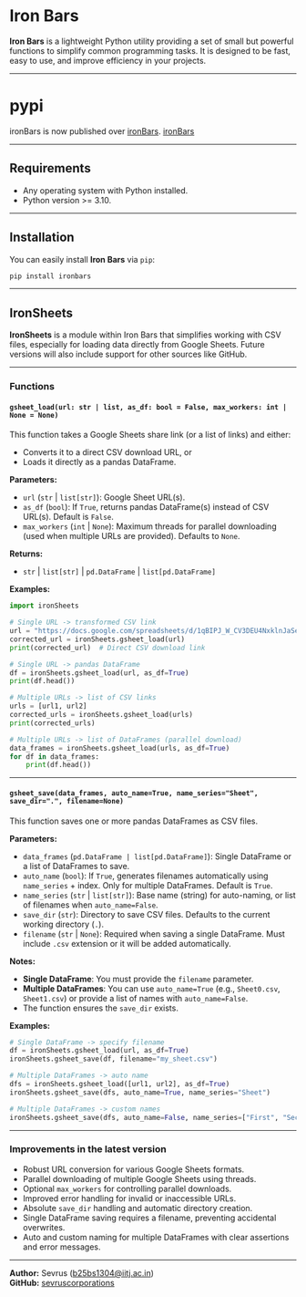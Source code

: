 # Iron Bars

**Iron Bars** is a lightweight Python utility providing a set of small but powerful functions to simplify common programming tasks. It is designed to be fast, easy to use, and improve efficiency in your projects.

---

# pypi
ironBars is now published over [ironBars](https://pypi.org).
[ironBars](https://pypi.org/project/ironBars/)

---

## Requirements

- Any operating system with Python installed.
- Python version >= 3.10.

---

## Installation

You can easily install **Iron Bars** via `pip`:

```bash
pip install ironbars
```

---

## IronSheets

**IronSheets** is a module within Iron Bars that simplifies working with CSV files, especially for loading data directly from Google Sheets. Future versions will also include support for other sources like GitHub.

---

### Functions

#### `gsheet_load(url: str | list, as_df: bool = False, max_workers: int | None = None)`

This function takes a Google Sheets share link (or a list of links) and either:

- Converts it to a direct CSV download URL, or  
- Loads it directly as a pandas DataFrame.

**Parameters:**

- `url` (`str` | `list[str]`): Google Sheet URL(s).  
- `as_df` (`bool`): If `True`, returns pandas DataFrame(s) instead of CSV URL(s). Default is `False`.  
- `max_workers` (`int` | `None`): Maximum threads for parallel downloading (used when multiple URLs are provided). Defaults to `None`.

**Returns:**

- `str` | `list[str]` | `pd.DataFrame` | `list[pd.DataFrame]`

**Examples:**

```python
import ironSheets

# Single URL -> transformed CSV link
url = "https://docs.google.com/spreadsheets/d/1qBIPJ_W_CV3DEU4NxklnJaSeJo5wzRIPabAdCUgtCtQ/edit?usp=sharing"
corrected_url = ironSheets.gsheet_load(url)
print(corrected_url)  # Direct CSV download link

# Single URL -> pandas DataFrame
df = ironSheets.gsheet_load(url, as_df=True)
print(df.head())

# Multiple URLs -> list of CSV links
urls = [url1, url2]
corrected_urls = ironSheets.gsheet_load(urls)
print(corrected_urls)

# Multiple URLs -> list of DataFrames (parallel download)
data_frames = ironSheets.gsheet_load(urls, as_df=True)
for df in data_frames:
    print(df.head())
```

---

#### `gsheet_save(data_frames, auto_name=True, name_series="Sheet", save_dir=".", filename=None)`

This function saves one or more pandas DataFrames as CSV files.

**Parameters:**

- `data_frames` (`pd.DataFrame | list[pd.DataFrame]`): Single DataFrame or a list of DataFrames to save.  
- `auto_name` (`bool`): If `True`, generates filenames automatically using `name_series` + index. Only for multiple DataFrames. Default is `True`.  
- `name_series` (`str` | `list[str]`): Base name (string) for auto-naming, or list of filenames when `auto_name=False`.  
- `save_dir` (`str`): Directory to save CSV files. Defaults to the current working directory (`.`).  
- `filename` (`str` | `None`): Required when saving a single DataFrame. Must include `.csv` extension or it will be added automatically.

**Notes:**

- **Single DataFrame**: You must provide the `filename` parameter.  
- **Multiple DataFrames**: You can use `auto_name=True` (e.g., `Sheet0.csv`, `Sheet1.csv`) or provide a list of names with `auto_name=False`.  
- The function ensures the `save_dir` exists.

**Examples:**

```python
# Single DataFrame -> specify filename
df = ironSheets.gsheet_load(url, as_df=True)
ironSheets.gsheet_save(df, filename="my_sheet.csv")

# Multiple DataFrames -> auto name
dfs = ironSheets.gsheet_load([url1, url2], as_df=True)
ironSheets.gsheet_save(dfs, auto_name=True, name_series="Sheet")

# Multiple DataFrames -> custom names
ironSheets.gsheet_save(dfs, auto_name=False, name_series=["First", "Second"])
```

---

### Improvements in the latest version

- Robust URL conversion for various Google Sheets formats.  
- Parallel downloading of multiple Google Sheets using threads.  
- Optional `max_workers` for controlling parallel downloads.  
- Improved error handling for invalid or inaccessible URLs.  
- Absolute `save_dir` handling and automatic directory creation.  
- Single DataFrame saving requires a filename, preventing accidental overwrites.  
- Auto and custom naming for multiple DataFrames with clear assertions and error messages.  

---

**Author:** Sevrus (b25bs1304@iitj.ac.in)  
**GitHub:** [sevruscorporations](https://github.com/sevruscorporations)
